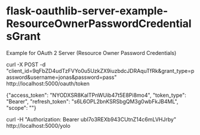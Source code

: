 flask-oauthlib-server-example-ResourceOwnerPasswordCredentialsGrant
===================================================================

Example for OAuth 2 Server (Resource Owner Password Credentials)

curl -X POST -d "client_id=9qFbZD4udTzFVYo0u5UzkZX9iuzbdcJDRAquTfRk&grant_type=password&username=jonas&password=pass" http://localhost:5000/oauth/token

{"access_token": "NYODXSR8KalTPnWUib47t5E8Pi8mo4", "token_type": "Bearer", "refresh_token": "s6L6OPL2bnKSRSbgQM3g0wbFkJB4ML", "scope": ""}

curl -H "Authorization: Bearer ubI7o3REXb943CUtnZ14c6mLVHJrby" http://localhost:5000/yolo
